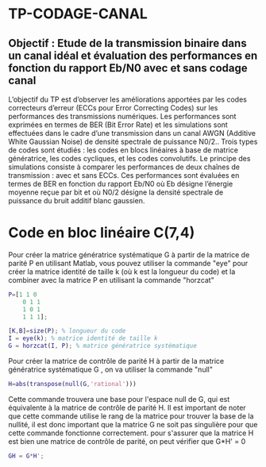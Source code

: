 # TP-CODAGE-CANAL

## Objectif : Etude de la transmission binaire dans un canal idéal et  évaluation des performances en fonction du rapport Eb/N0 avec et  sans codage canal

L’objectif du TP est d’observer les améliorations apportées par les codes correcteurs d’erreur (ECCs pour Error Correcting Codes) sur les performances des transmissions numériques. Les performances sont exprimées en termes de BER (Bit Error Rate) et les simulations sont effectuées dans le cadre d’une transmission dans un canal AWGN (Additive White Gaussian Noise) de densité spectrale de puissance N0/2..
Trois types de codes sont étudiés : les codes en blocs linéaires à base de matrice génératrice, les codes cycliques, et les codes convolutifs. Le principe des simulations consiste à comparer les performances de deux chaînes de transmission : avec et sans ECCs. Ces performances sont évaluées en termes de BER en fonction du rapport Eb/N0 où Eb désigne l’énergie moyenne reçue par bit et où N0/2 désigne la densité spectrale de puissance du bruit additif blanc gaussien.

# Code en bloc linéaire C(7,4)

Pour créer la matrice génératrice systématique G à partir de la matrice de parité P en utilisant Matlab, vous pouvez utiliser la commande "eye" pour créer la matrice identité de taille k (où k est la longueur du code) et la combiner avec la matrice P en utilisant la commande "horzcat"

```matlab
P=[1 1 0
    0 1 1 
    1 0 1
    1 1 1];

[K,B]=size(P); % longueur du code
I = eye(k); % matrice identité de taille k
G = horzcat(I, P); % matrice génératrice systématique
```
Pour créer la matrice de contrôle de parité H à partir de la matrice génératrice systématique G , on va utiliser la commande "null"

```matlab
H=abs(transpose(null(G,'rational')))
```
Cette commande trouvera une base pour l'espace null de G, qui est équivalente à la matrice de contrôle de parité H. Il est important de noter que cette commande utilise le rang de la matrice pour trouver la base de la nullité, il est donc important que la matrice G ne soit pas singulière pour que cette commande fonctionne correctement.
pour s'assurer que la matrice H est bien une matrice de contrôle de parité, on peut vérifier que G*H' = 0

```matlab
GH = G*H';

```
